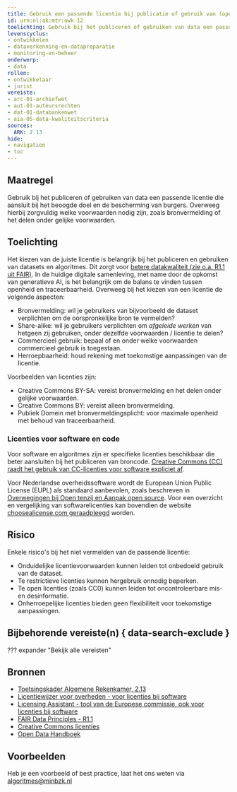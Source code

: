 ```yaml
---
title: Gebruik een passende licentie bij publicatie of gebruik van (open) data
id: urn:nl:ak:mtr:owk-12
toelichting: Gebruik bij het publiceren of gebruiken van data een passende licentie die aansluit bij het beoogde doel en de bescherming van burgers. Overweeg hierbij zorgvuldig welke voorwaarden nodig zijn, zoals bronvermelding of het delen onder gelijke voorwaarden.
levenscyclus:
- ontwikkelen
- dataverkenning-en-datapreparatie
- monitoring-en-beheer
onderwerp:
- data
rollen:
- ontwikkelaar
- jurist
vereiste:
- arc-01-archiefwet
- aut-01-auteursrechten
- dat-01-databankenwet
- aia-05-data-kwaliteitscriteria
sources:
  ARK: 2.13
hide:
- navigation
- toc
---
```


<!-- Let op! onderstaande regel met 'tags' niet weghalen! Deze maakt automatisch de knopjes op basis van de metadata  -->
<!-- tags -->

## Maatregel
Gebruik bij het publiceren of gebruiken van data een passende licentie die aansluit bij het beoogde doel en de bescherming van burgers. Overweeg hierbij zorgvuldig welke voorwaarden nodig zijn, zoals bronvermelding of het delen onder gelijke voorwaarden.

## Toelichting
Het kiezen van de juiste licentie is belangrijk bij het publiceren en gebruiken van datasets en algoritmes. Dit zorgt voor [betere datakwaliteit (zie o.a. R1.1 uit FAIR)](3-dat-12-fair-data.md). In de huidige digitale samenleving, met name door de opkomst van generatieve AI, is het belangrijk om de balans te vinden tussen openheid en traceerbaarheid.
Overweeg bij het kiezen van een licentie de volgende aspecten:

- Bronvermelding: wil je gebruikers van bijvoorbeeld de dataset verplichten om de oorspronkelijke bron te vermelden?
- Share-alike: wil je gebruikers verplichten om *afgeleide werken* van hetgeen zij gebruiken, onder dezelfde voorwaarden / licentie te delen?
- Commercieel gebruik: bepaal of en onder welke voorwaarden commercieel gebruik is toegestaan.
- Herroepbaarheid: houd rekening met toekomstige aanpassingen van de licentie.

Voorbeelden van licenties zijn:

- Creative Commons BY-SA: vereist bronvermelding en het delen onder gelijke voorwaarden.
- Creative Commons BY: vereist alleen bronvermelding.
- Publiek Domein met bronvermeldingsplicht: voor maximale openheid met behoud van traceerbaarheid.

### Licenties voor software en code
Voor software en algoritmes zijn er specifieke licenties beschikbaar die beter aansluiten bij het publiceren van broncode. [Creative Commons (CC) raadt het gebruik van CC-licenties voor software expliciet af](https://creativecommons.org/faq/#can-i-apply-a-creative-commons-license-to-software).

Voor Nederlandse overheidssoftware wordt de European Union Public License (EUPL) als standaard aanbevolen, zoals beschreven in [Overwegingen bij Open tenzij en Aanpak open source](https://www.rijksoverheid.nl/documenten/publicaties/2020/04/17/overwegingen-bij-open-tenzij-en-aanpak-open-source). Voor een overzicht en vergelijking van softwarelicenties kan bovendien de website [choosealicense.com geraadpleegd](https://choosealicense.com/licenses/) worden.

## Risico
Enkele risico's bij het niet vermelden van de passende licentie:

- Onduidelijke licentievoorwaarden kunnen leiden tot onbedoeld gebruik van de dataset.
- Te restrictieve licenties kunnen hergebruik onnodig beperken.
- Te open licenties (zoals CC0) kunnen leiden tot oncontroleerbare mis- en desinformatie.
- Onherroepelijke licenties bieden geen flexibiliteit voor toekomstige aanpassingen.

## Bijbehorende vereiste(n) { data-search-exclude }
??? expander "Bekijk alle vereisten"
    <!-- list_vereisten_on_maatregelen_page -->

## Bronnen
- [Toetsingskader Algemene Rekenkamer, 2.13](https://www.rekenkamer.nl/onderwerpen/algoritmes/documenten/publicaties/2024/05/15/het-toetsingskader-aan-de-slag)
- [Licentiewijzer voor overheden - voor licenties bij software](https://opensourcewerken.nl/news/view/84367829-63bb-4039-8528-e9b0041c7067/met-zes-vragen-de-juiste-licentiecategorie-kiezen)
- [Licensing Assistant - tool van de Europese commissie, ook voor licenties bij software](https://interoperable-europe.ec.europa.eu/collection/eupl/solution/licensing-assistant)
- [FAIR Data Principles - R1.1](https://www.gofair.foundation/r1-1)
- [Creative Commons licenties](https://creativecommons.org/licenses/)
- [Open Data Handboek](https://www.digitaleoverheid.nl/overzicht-van-alle-onderwerpen/nieuwe-technologieen-data-en-ethiek/open-data/)

## Voorbeelden
Heb je een  voorbeeld of best practice, laat het ons weten via [algoritmes@minbzk.nl](mailto:algoritmes@minbzk.nl)
